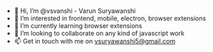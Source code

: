 - 👋 Hi, I’m @vsvanshi - Varun Suryawanshi
- 👀 I’m interested in frontend, mobile, electron, browser extensions
- 🌱 I’m currently learning browser extensions
- 💞️ I’m looking to collaborate on any kind of javascript work
- 📫 Get in touch with me on vsuryawanshi5@gmail.com

<!---
vsvanshi/vsvanshi is a ✨ special ✨ repository because its `README.md` (this file) appears on your GitHub profile.
You can click the Preview link to take a look at your changes.
--->
